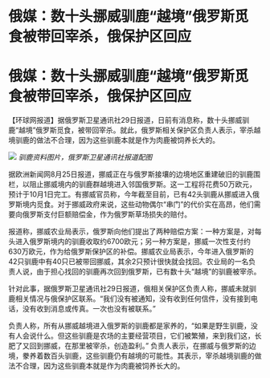 # 俄媒：数十头挪威驯鹿“越境”俄罗斯觅食被带回宰杀，俄保护区回应

# 俄媒：数十头挪威驯鹿“越境”俄罗斯觅食被带回宰杀，俄保护区回应

【环球网报道】据俄罗斯卫星通讯社29日报道，日前有消息称，数十头挪威驯鹿“越境”俄罗斯觅食，被带回宰杀。就此，俄罗斯相关保护区负责人表示，宰杀越境驯鹿的做法不合理，因为这些驯鹿本就是作为肉鹿被饲养长大的。

![](https://inews.gtimg.com/om_bt/ODh_pUgZipr6kweklAh_m6ZseHNw3CUdqR337VetpQRgMAA/1000)
_驯鹿资料图片，俄罗斯卫星通讯社报道配图_

据欧洲新闻网8月25日报道，挪威正在与俄罗斯接壤的边境地区重建破旧的驯鹿围栏，以阻止挪威境内的驯鹿群越境进入邻国俄罗斯。这一工程将花费50万欧元，预计于10月1日完工。有挪威官员称，今年截至目前，已有42头驯鹿从挪威进入俄罗斯境内觅食。对于挪威政府来说，这些动物偶尔“串门”的代价实在高昂，他们需要向俄罗斯支付巨额赔偿金，作为俄罗斯草场损失的赔付。

报道称，挪威农业局表示，俄罗斯向他们提出了两种赔偿方案：一种方案是，对每头进入俄罗斯境内的驯鹿收取约6700欧元；另一种方案是，挪威一次性支付约630万欧元，作为给俄罗斯保护区的补偿。挪威农业局表示，今年进入俄罗斯的42只驯鹿中有40只已被带回挪威，其余2只预计很快就会找回。农业局的一名负责人说，由于担心找回的驯鹿再次回到俄罗斯，已有数十头“越境”的驯鹿被宰杀。

针对此事，据俄罗斯卫星通讯社29日报道，俄相关保护区负责人称，挪威未就驯鹿相关情况与俄保护区联系。“我们没有被通知，没有收到任何信件，没有接到电话，没有收到消息或传真。一次也没有被联系。”

负责人称，所有从挪威越境进入俄罗斯的驯鹿都是家养的，“如果是野生驯鹿，没有人会说什么。但这些驯鹿是农场的主要经营项目，它们被繁殖，来到我们这，长肥了又回到挪威，在那里被宰杀，创造盈利。”
负责人表示，在挪威与俄罗斯的边境，豢养着数百头驯鹿，这些驯鹿仍有越境的可能性。其表示，宰杀越境驯鹿的做法不合理，因为这些驯鹿本就是作为肉鹿被饲养长大的。

